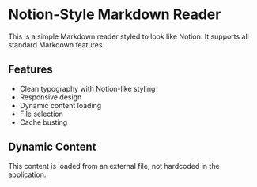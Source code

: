 # Notion-Style Markdown Reader

This is a simple Markdown reader styled to look like Notion. It supports all standard Markdown features.

## Features

- Clean typography with Notion-like styling
- Responsive design
- Dynamic content loading
- File selection
- Cache busting

## Dynamic Content

This content is loaded from an external file, not hardcoded in the application.
